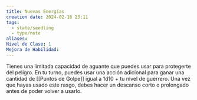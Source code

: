 ```yaml
---
title: Nuevas Energías
creation date: 2024-02-16 23:11
tags:
  - state/seedling
  - type/note
aliases: 
Nivel de Clase: 1
Mejora de Habilidad:
---
```

Tienes una limitada capacidad de aguante que puedes usar para protegerte del peligro. En tu turno, puedes usar una acción adicional para ganar una cantidad de [[Puntos de Golpe]] igual a 1d10 + tu nivel de guerrero. Una vez que hayas usado este rasgo, debes hacer un descanso corto o prolongado antes de poder volver a usarlo.

